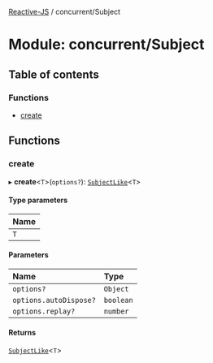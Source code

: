 [Reactive-JS](../README.md) / concurrent/Subject

# Module: concurrent/Subject

## Table of contents

### Functions

- [create](concurrent_Subject.md#create)

## Functions

### create

▸ **create**\<`T`\>(`options?`): [`SubjectLike`](../interfaces/concurrent.SubjectLike.md)\<`T`\>

#### Type parameters

| Name |
| :------ |
| `T` |

#### Parameters

| Name | Type |
| :------ | :------ |
| `options?` | `Object` |
| `options.autoDispose?` | `boolean` |
| `options.replay?` | `number` |

#### Returns

[`SubjectLike`](../interfaces/concurrent.SubjectLike.md)\<`T`\>
